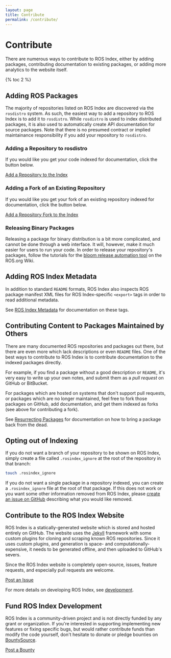 ```yaml
---
layout: page
title: Contribute
permalink: /contribute/
---
```


# Contribute

There are numerous ways to contribute to ROS Index, either by adding packages,
contributing documentation to existing packages, or adding more analytics to
the website itself.

{% toc 2 %}

## Adding ROS Packages

The majority of repositories listed on ROS Index are discovered via the
`rosdistro` system. As such, the easiest way to add a repository to ROS Index
is to add it to `rosdistro`. While `rosdistro` is used to index distributed
packages, it is also used to automatically create API documentation for source
packages. Note that there is no presumed contract or implied maintainance
responsibility if you add your repository to `rosdistro`.

### Adding a Repository to rosdistro

If you would like you get your code indexed for documentation, click the
button below.

<a type="button" href="/contribute/add_repo" class="btn btn-success">Add a Repository to the Index</a>

### Adding a Fork of an Existing Repository

If you would like you get your fork of an existing repository indexed for
documentation, click the button below.

<a type="button" href="/contribute/add_fork" class="btn btn-success disabled">Add a Repository Fork to the Index</a>

### Releasing Binary Packages

Releasing a package for binary distribution is a bit more complicated, and
cannot be done through a web interface. It will, however, make it much
easier for users to run your code. In order to release your repository's
packages, follow the tutorials for the [bloom release automation
tool](http://wiki.ros.org/bloom) on the ROS.org Wiki.

## Adding ROS Index Metadata

In addition to standard `README` formats, ROS Index also inspects ROS package
manifest XML files for ROS Index-specific `<export>` tags in order to read
additional metadata.

See [ROS Index Metadata](/contribute/metadata) for documentation on these tags.

## Contributing Content to Packages Maintained by Others

There are many documented ROS repositories and packages out there, but
there are even more which lack descriptions or even `README` files. One of
the best ways to contribute to ROS Index is to contribute documentation to
the indexed packages directly. 

For example, if you find a package without a good description or `README`,
it's very easy to write up your own notes, and submit them as a <em>pull
request</em> on GitHub or BitBucket. 

For packages which are hosted on systems that don't support pull requests, or
packages which are no longer maintained, feel free to fork those packages on
GitHub, add documentation, and get them indexed as forks (see above for
contributing a fork).

See [Resurrecting Packages](/contribute/resurrect) for documentation on how to
bring a package back from the dead.
## Opting out of Indexing

If you do not want a branch of your repository to be shown on ROS Index, simply
create a file called `.rosindex_ignore` at the root of the repository in that
branch:

```bash
touch .rosindex_ignore
```

If you do not want a single package in a repository indexed, you can create
a `.rosindex_ignore` file at the root of that package. If this does not work or
you want some other information removed from ROS Index, please [create an issue
on GitHub](https://github.com/rosindex/rosindex.github.io/issues/new?title=%5BREMOVAL%20REQUEST%5D%20)
describing what you would like removed.

## Contribute to the ROS Index Website

ROS Index is a statically-generated website which is stored and hosted
entirely on GitHub. The website uses the [Jekyll](http://jekyllrb.com) framework with some custom plugins
for cloning and scraping known ROS repositories. Since it uses custom
plugins, and generation is space- and computationally-expensive, it needs
to be generated offline, and then uploaded to GitHub's severs.

Since the ROS Index website is completely open-source, issues, feature
requests, and especially pull requests are welcome.

<a href="https://github.com/rosindex/rosindex.github.io/issues/new" target="_blank" class="btn btn-success">Post an Issue</a>

For more details on developing ROS Index, see [development](/about/development).

## Fund ROS Index Development

ROS Index is a community-driven project and is not directly funded
by any grant or organization. If you're interested in supporting implementing new features or 
fixing specific bugs, but would rather contribute funds than modify the code yourself,
don't hesitate to donate or pledge bounties on
[BountySource](https://www.bountysource.com/teams/rosindex/issues).

<a href="https://www.bountysource.com/teams/rosindex/issues" target="_blank" class="btn btn-success">Post a Bounty</a>
